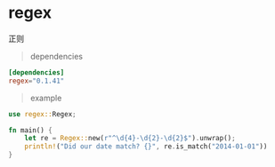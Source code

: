 # regex

正则

> dependencies

``` toml
[dependencies]
regex="0.1.41"
```

> example

``` rs
use regex::Regex;

fn main() {
	let re = Regex::new(r"^\d{4}-\d{2}-\d{2}$").unwrap();
	println!("Did our date match? {}", re.is_match("2014-01-01"))
}
```

